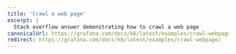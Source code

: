 ```yaml
---
title: 'Crawl a web page'
excerpt: |
  Stack overflow answer demonstrating how to crawl a web page
canonicalUrl: https://grafana.com/docs/k6/latest/examples/crawl-webpage/
redirect: https://grafana.com/docs/k6/latest/examples/crawl-webpage/
---
```

